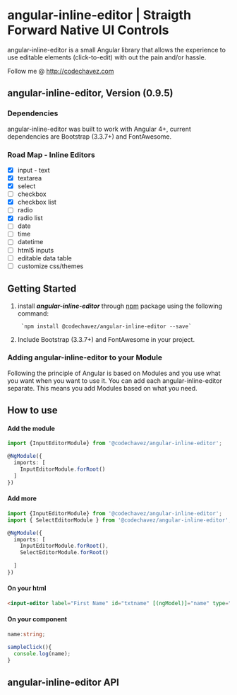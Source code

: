 # angular-inline-editor | Straigth Forward Native UI Controls
angular-inline-editor is a small Angular library that allows the experience to use editable elements (click-to-edit) with out the pain and/or hassle. 

Follow me @ http://codechavez.com

## angular-inline-editor, Version (0.9.5)
### Dependencies
angular-inline-editor was built to work with Angular 4+, current dependencies are Bootstrap (3.3.7+) and FontAwesome. 
### Road Map - Inline Editors
* [x] input - text
* [x] textarea
* [x] select
* [ ] checkbox
* [x] checkbox list
* [ ] radio
* [x] radio list
* [ ] date
* [ ] time
* [ ] datetime
* [ ] html5 inputs
* [ ] editable data table
* [ ] customize css/themes

## Getting Started
1. install ***angular-inline-editor*** through [npm](https://www.npmjs.com/search?q=angular-inline-editor) package using the following command:

        `npm install @codechavez/angular-inline-editor --save`

2. Include Bootstrap (3.3.7+) and FontAwesome in your project. 

### Adding angular-inline-editor to your Module
Following the principle of Angular is based on Modules and you use what you want when you want to use it. You can add each angular-inline-editor separate. This means you add Modules based on what you need.

## How to use
#### Add the module
``` typescript
import {InputEditorModule} from '@codechavez/angular-inline-editor';

@NgModule({
  imports: [
    InputEditorModule.forRoot()
  ]
})
```

#### Add more
``` typescript
import {InputEditorModule} from '@codechavez/angular-inline-editor';
import { SelectEditorModule } from '@codechavez/angular-inline-editor';

@NgModule({
  imports: [
    InputEditorModule.forRoot(),
    SelectEditorModule.forRoot()
    
  ]
})
```
#### On your html
``` html
<input-editor label="First Name" id="txtname" [(ngModel)]="name" type="text" placeholder="Enter First Name" (onSave)="sampleClick()"></input-editor>
```
#### On your component
``` typescript
name:string;

sampleClick(){
  console.log(name);
}
```

## angular-inline-editor API



